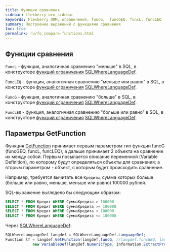 ```yaml
---
title: Функции сравнения
sidebar: flexberry-orm_sidebar
keywords: Flexberry ORM, ограничения, funcG,  funcGEQ, funcL, funcLEQ
summary: Построение выражений с функциями сравнения
toc: true
permalink: ru/fo_compare-functions.html
---
```


## Функции сравнения
`FuncL` - функция, аналогичная сравнению "меньше" в SQL, в конструкторе [функций ограничения](fo_limit-function.html) [SQLWhereLanguageDef](fo_function-list.html).

`FuncLEQ` - функция, аналогичная сравнению "меньше или равно" в SQL, в конструкторе [функций ограничения](fo_limit-function.html) [SQLWhereLanguageDef](fo_function-list.html).

`FuncG` - функция, аналогичная сравнению "больше" в SQL, в конструкторе [функций ограничения](fo_limit-function.html) [SQLWhereLanguageDef](fo_function-list.html).

`FuncLEQ` - функция, аналогичная сравнению "больше или равно" в SQL, в конструкторе [функций ограничения](fo_limit-function.html) [SQLWhereLanguageDef](fo_function-list.html).

## Параметры GetFunction

Функция [GetFunction](fo_function-list.html) принимает первым параметром тип функции funcG (funcGEQ, funcL, funcLEQ), а дальше принимает 2 объекта на сравнение их между собой. Первым посылается описание переменной (Variable Definition), по которому будут определяться объекты для сравнения; а вторым параметром - объект, с которым будет происходить сравнение.

Например, требуется вычитать все `Кредиты`, сумма которых больше (больше или равно, меньше, меньше или равно) 100000 рублей.

SQL-выражение выглядело бы следующим образом:

```sql
SELECT * FROM Кредит WHERE СуммаКредита > 100000
SELECT * FROM Кредит WHERE СуммаКредита >= 100000
SELECT * FROM Кредит WHERE СуммаКредита < 100000
SELECT * FROM Кредит WHERE СуммаКредита <= 100000
```

Через [SQLWhereLanguageDef](fo_function-list.html):

```csharp
SQLWhereLanguageDef langdef = SQLWhereLanguageDef.LanguageDef;
Function lf = langdef.GetFunction(langdef.funcG, //langdef.funcGEQ, langdef.funcL, langdef.funcLEQ
			new VariableDef(langdef.NumericType, Information.ExtractPropertyPath<Кредит>(x => x.СуммаКредита)), 100000);
```
